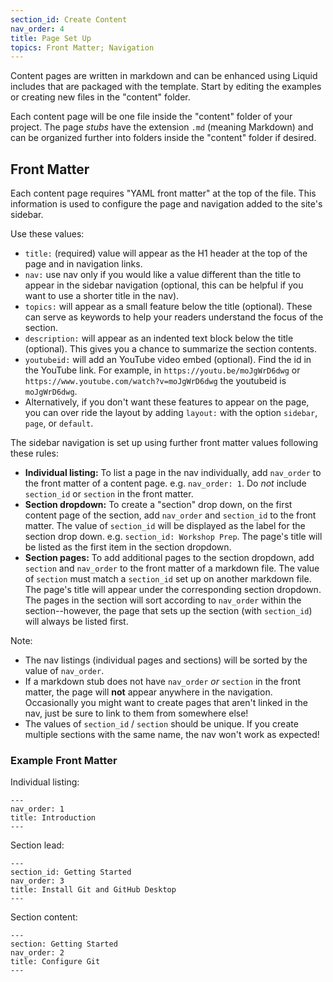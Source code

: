 ```yaml
---
section_id: Create Content
nav_order: 4
title: Page Set Up
topics: Front Matter; Navigation
---
```


Content pages are written in markdown and can be enhanced using Liquid includes that are packaged with the template.
Start by editing the examples or creating new files in the "content" folder.

Each content page will be one file inside the "content" folder of your project.
The page *stubs* have the extension `.md` (meaning Markdown) and can be organized further into folders inside the "content" folder if desired.

## Front Matter

Each content page requires "YAML front matter" at the top of the file.
This information is used to configure the page and navigation added to the site's sidebar.

Use these values:

- `title:` (required) value will appear as the H1 header at the top of the page and in navigation links. 
- `nav:` use nav only if you would like a value different than the title to appear in the sidebar navigation (optional, this can be helpful if you want to use a shorter title in the nav).
- `topics:` will appear as a small feature below the title (optional). These can serve as keywords to help your readers understand the focus of the section.
- `description:` will appear as an indented text block below the title (optional). This gives you a chance to summarize the section contents. 
- `youtubeid:` will add an YouTube video embed (optional). Find the id in the YouTube link. For example, in `https://youtu.be/moJgWrD6dwg` or `https://www.youtube.com/watch?v=moJgWrD6dwg` the youtubeid is `moJgWrD6dwg`.
- Alternatively, if you don't want these features to appear on the page, you can over ride the layout by adding `layout:`  with the option `sidebar`, `page`, or `default`.

The sidebar navigation is set up using further front matter values following these rules:

- **Individual listing:** To list a page in the nav individually, add `nav_order` to the front matter of a content page. e.g. `nav_order: 1`. Do *not* include `section_id` or `section` in the front matter.
- **Section dropdown:** To create a "section" drop down, on the first content page of the section, add `nav_order` and `section_id` to the front matter. The value of `section_id` will be displayed as the label for the section drop down. e.g. `section_id: Workshop Prep`. The page's title will be listed as the first item in the section dropdown.
- **Section pages:** To add additional pages to the section dropdown, add `section` and `nav_order` to the front matter of a markdown file. The value of `section` must match a `section_id` set up on another markdown file. The page's title will appear under the corresponding section dropdown. The pages in the section will sort according to `nav_order` within the section--however, the page that sets up the section (with `section_id`) will always be listed first. 

Note: 

- The nav listings (individual pages and sections) will be sorted by the value of `nav_order`.
- If a markdown stub does not have `nav_order` *or* `section` in the front matter, the page will **not** appear anywhere in the navigation. Occasionally you might want to create pages that aren't linked in the nav, just be sure to link to them from somewhere else!
- The values of `section_id` / `section` should be unique. If you create multiple sections with the same name, the nav won't work as expected!

### Example Front Matter

Individual listing:

```
---
nav_order: 1
title: Introduction
---
```

Section lead:

```
---
section_id: Getting Started
nav_order: 3
title: Install Git and GitHub Desktop
---
```

Section content:

```
---
section: Getting Started
nav_order: 2
title: Configure Git
---
```
